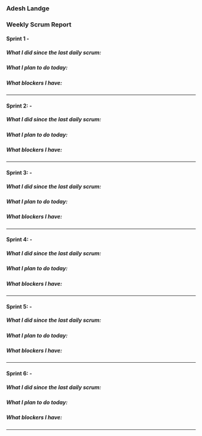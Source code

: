 ### Adesh Landge

### Weekly Scrum Report

#### Sprint 1 - 
##### What I did since the last daily scrum:

##### What I plan to do today:

##### What blockers I have:


--------------------------------------------------------

#### Sprint 2: - 
##### What I did since the last daily scrum:

##### What I plan to do today:

##### What blockers I have:


--------------------------------------------------------

#### Sprint 3: - 
##### What I did since the last daily scrum:

##### What I plan to do today:

##### What blockers I have:


--------------------------------------------------------

#### Sprint 4: - 
##### What I did since the last daily scrum:

##### What I plan to do today:

##### What blockers I have:


--------------------------------------------------------
#### Sprint 5: - 
##### What I did since the last daily scrum:

##### What I plan to do today:

##### What blockers I have:


--------------------------------------------------------

#### Sprint 6: - 
##### What I did since the last daily scrum:

##### What I plan to do today:

##### What blockers I have:


--------------------------------------------------------

